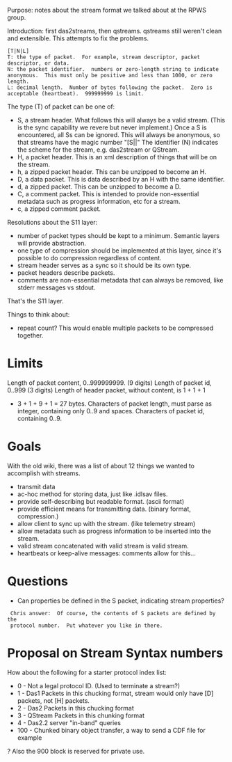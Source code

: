 Purpose: notes about the stream format we talked about at the RPWS
group.

Introduction: first das2streams, then qstreams. qstreams still weren't
clean and extensible. This attempts to fix the problems.

```
[T|N|L] 
T: the type of packet.  For example, stream descriptor, packet descriptor, or data.
N: the packet identifier.  numbers or zero-length string to indicate anonymous.  This must only be positive and less than 1000, or zero length.
L: decimal length.  Number of bytes following the packet.  Zero is acceptable (heartbeat).  999999999 is limit.
```
The type (T) of packet can be one of:

  - S, a stream header. What follows this will always be a valid stream.
    (This is the sync capability we revere but never implement.) Once a
    S is encountered, all Ss can be ignored. This will always be
    anonymous, so that streams have the magic number "\[S||" The
    identifier (N) indicates the scheme for the stream, e.g. das2stream
    or QStream.
  - H, a packet header. This is an xml description of things that will
    be on the stream.
  - h, a zipped packet header. This can be unzipped to become an H.
  - D, a data packet. This is data described by an H with the same
    identifier.
  - d, a zipped packet. This can be unzipped to become a D.
  - C, a comment packet. This is intended to provide non-essential
    metadata such as progress information, etc for a stream.
  - c, a zipped comment packet.

Resolutions about the S11 layer:

  - number of packet types should be kept to a minimum. Semantic layers
    will provide abstraction.
  - one type of compression should be implemented at this layer, since
    it's possible to do compression regardless of content.
  - stream header serves as a sync so it should be its own type.
  - packet headers describe packets.
  - comments are non-essential metadata that can always be removed, like
    stderr messages vs stdout.

That's the S11 layer.

Things to think about:

  - repeat count? This would enable multiple packets to be compressed
    together.

# Limits

Length of packet content, 0..999999999. (9 digits) Length of packet id,
0..999 (3 digits) Length of header packet, without content, is 1 + 1 + 1
+ 3 + 1 + 9 + 1 = 27 bytes. Characters of packet length, must parse as
integer, containing only 0..9 and spaces. Characters of packet id,
containing 0..9.

# Goals

With the old wiki, there was a list of about 12 things we wanted to
accomplish with streams.

  - transmit data
  - ac-hoc method for storing data, just like .idlsav files.
  - provide self-describing but readable format. (ascii format)
  - provide efficient means for transmitting data. (binary format,
    compression.)
  - allow client to sync up with the stream. (like telemetry stream)
  - allow metadata such as progress information to be inserted into the
    stream.
  - valid stream concatenated with valid stream is valid stream.
  - heartbeats or keep-alive messages: comments allow for this...

# Questions

  - Can properties be defined in the S packet, indicating stream
    properties?

```
 Chris answer:  Of course, the contents of S packets are defined by the
 protocol number.  Put whatever you like in there.
```
# Proposal on Stream Syntax numbers

How about the following for a starter protocol index list:

  - 0 - Not a legal protocol ID. (Used to terminate a stream?)
  - 1 - Das1 Packets in this chucking format, stream would only have
    \[D\] packets, not \[H\] packets.
  - 2 - Das2 Packets in this chucking format
  - 3 - QStream Packets in this chunking format
  - 4 - Das2.2 server "in-band" queries
  - 100 - Chunked binary object transfer, a way to send a CDF file for
    example

? Also the 900 block is reserved for private use.

